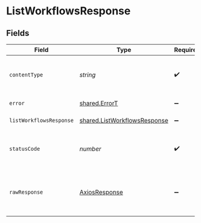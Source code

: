 # ListWorkflowsResponse


## Fields

| Field                                                                        | Type                                                                         | Required                                                                     | Description                                                                  |
| ---------------------------------------------------------------------------- | ---------------------------------------------------------------------------- | ---------------------------------------------------------------------------- | ---------------------------------------------------------------------------- |
| `contentType`                                                                | *string*                                                                     | :heavy_check_mark:                                                           | HTTP response content type for this operation                                |
| `error`                                                                      | [shared.ErrorT](../../models/shared/errort.md)                               | :heavy_minus_sign:                                                           | General error                                                                |
| `listWorkflowsResponse`                                                      | [shared.ListWorkflowsResponse](../../models/shared/listworkflowsresponse.md) | :heavy_minus_sign:                                                           | List of workflows                                                            |
| `statusCode`                                                                 | *number*                                                                     | :heavy_check_mark:                                                           | HTTP response status code for this operation                                 |
| `rawResponse`                                                                | [AxiosResponse](https://axios-http.com/docs/res_schema)                      | :heavy_minus_sign:                                                           | Raw HTTP response; suitable for custom response parsing                      |
